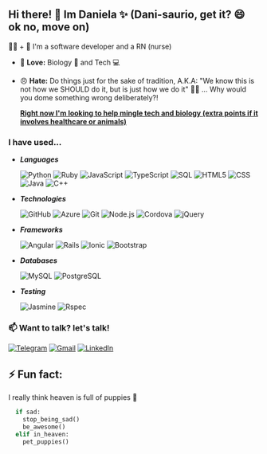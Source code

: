 ## Hi there! 👋 Im Daniela ✨ (Dani-saurio, get it? 😄 ok no, move on)

👩‍💻 + 💉 I'm a software developer and a RN (nurse)
 - 💖 **Love:** Biology 🧬 and Tech 💻
 - 😠 **Hate:** Do things just for the sake of tradition, A.K.A: "We know this is not how we SHOULD do it, but is just how we do it" 🤷‍♀️ ... Why would you dome something wrong deliberately?! 


   <ins>**Right now I'm looking to help mingle tech and biology (extra points if it involves healthcare or animals)**</ins>

### I have used...

* ***Languages***

  ![Python](https://img.shields.io/badge/-Python-000000?style=flat&logo=python)
  ![Ruby](https://img.shields.io/badge/-Ruby-000000?style=flat&logo=ruby&logoColor=red)
  ![JavaScript](https://img.shields.io/badge/-JavaScript-000000?style=flat&logo=javascript)
  ![TypeScript](https://img.shields.io/badge/-TypeScript-000000?style=flat&logo=typescript&logoColor=007ACC)
  ![SQL](https://img.shields.io/badge/-SQL-000000?style=flat&logo=MySQL)
  ![HTML5](https://img.shields.io/badge/-HTML5-000000?style=flat&logo=HTML5)
  ![CSS](https://img.shields.io/badge/-CSS3-000000?style=flat&logo=css3&logoColor=007ACC)
  ![Java](https://img.shields.io/badge/-Java-000000?style=flat&logo=Java)
  ![C++](https://img.shields.io/badge/-C++-000000?style=flat&logo=C%2B%2B&logoColor=00599C)

* ***Technologies***

  ![GitHub](https://img.shields.io/badge/-GitHub-222222?style=flat&logo=github&logoColor=FFFFFF)
  ![Azure](https://img.shields.io/badge/-Azure-000000?style=flat&logo=microsoft-azure&logoColor=0089D6)
  ![Git](https://img.shields.io/badge/-Git-222222?style=flat&logo=git&logoColor=F05032)
  ![Node.js](https://img.shields.io/badge/-Node.js-222222?style=flat&logo=node.js&logoColor=339933)
  ![Cordova](https://img.shields.io/badge/-Cordova-000000?style=flat&logo=apache-cordova&logoColor=E8E8E8)
  ![jQuery](https://img.shields.io/badge/-jQuery-222222?style=flat&logo=jQuery&logoColor=0769AD)

* ***Frameworks***

  ![Angular](https://img.shields.io/badge/-Angular-222222?style=flat&logo=Angular&logoColor=E23237)
  ![Rails](https://img.shields.io/badge/-Rails-000000?style=flat&logo=ruby-on-rails&logoColor=CC0000)
  ![Ionic](https://img.shields.io/badge/-Ionic-000000?style=flat&logo=ionic&logoColor=3880FF)
  ![Bootstrap](https://img.shields.io/badge/-Bootstrap-000000?style=flat&logo=bootstrap&logoColor=563D7C)

* ***Databases***

  ![MySQL](https://img.shields.io/badge/-MySQL-222222?style=flat&logo=mysql&logoColor=4479A1)
  ![PostgreSQL](https://img.shields.io/badge/-PostgreSQL-000000?style=flat&logo=postgresql&logoColor=336791)
  
* ***Testing***

  ![Jasmine](https://img.shields.io/badge/-Jasmine-000000?style=flat&logo=jasmine&logoColor=8A4182)
  ![Rspec](https://img.shields.io/badge/-Rspec-000000?style=flat&logo=rubygems&logoColor=E9573F)
  
  

  

### 📫 Want to talk? let's talk!

  [![Telegram](https://img.shields.io/badge/-TELEGRAM-2CA5E0?style=for-the-badge&logo=telegram&logoColor=white)](https://t.me/Danisaurio)
  [![Gmail](https://img.shields.io/badge/-GMAIL-D14836?style=for-the-badge&logo=gmail&logoColor=white)](mailto:danividal86@gmail.com)
  [![LinkedIn](https://img.shields.io/badge/-LINKEDIN-0077B5?style=for-the-badge&logo=linkedin&logoColor=white)](https://www.linkedin.com/in/daniela-vidal-canas-30a005192/)

## ⚡ Fun fact: 
I really think heaven is full of puppies 🐶

  ```python
    if sad:
      stop_being_sad()
      be_awesome()
    elif in_heaven:
      pet_puppies()
  ```


